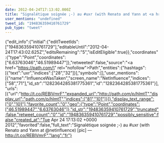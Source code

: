 ```yaml
---
date: 2012-04-24T17:13:02.000Z
title: "Signalétique soignée ;-) au #uxr (with Renato and Yann at <a href='http://twitter.com/netinfluence'>@netinfluence</a>) [pic] — http://t.co/REBlVmrF″"
user_mentions: "undefined"
tweet_id: "194836359410761729"
pub_type: "tweet"
---
```

{"edit_info":{"initial":{"editTweetIds":["194836359410761729"],"editableUntil":"2012-04-24T17:43:02.625Z","editsRemaining":"5","isEditEligible":true}},"coordinates":{"type":"Point","coordinates":["6.63763046","46.51989447"]},"retweeted":false,"source":"<a href=\"https://path.com/\" rel=\"nofollow\">Path</a>","entities":{"hashtags":[{"text":"uxr","indices":["28","32"]}],"symbols":[],"user_mentions":[{"name":"InfluenceWasTaken","screen_name":"NetInfluence","indices":["58","71"],"id_str":"1282364285381775361","id":"1282364285381775361"}],"urls":[{"url":"http://t.co/REBlVmrF","expanded_url":"http://path.com/p/hlmtT","display_url":"path.com/p/hlmtT","indices":["81","101"]}]},"display_text_range":["0","101"],"favorite_count":"0","geo":{"type":"Point","coordinates":["46.51989447","6.63763046"]},"id_str":"194836359410761729","truncated":false,"retweet_count":"0","id":"194836359410761729","possibly_sensitive":false,"created_at":"Tue Apr 24 17:13:02 +0000 2012","favorited":false,"full_text":"Signalétique soignée ;-) au #uxr (with Renato and Yann at @netinfluence) [pic] — http://t.co/REBlVmrF","lang":"fr"}

